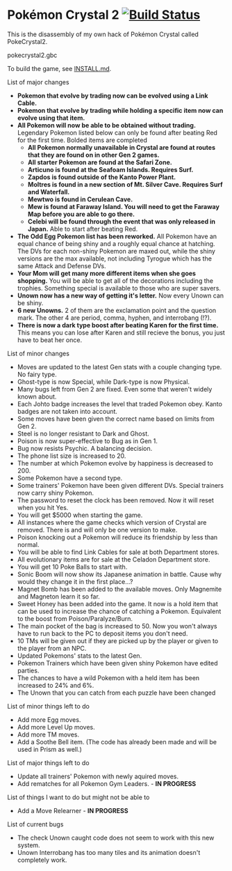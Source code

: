 # Pokémon Crystal 2 [![Build Status][travis-badge]][travis]

This is the disassembly of my own hack of Pokémon Crystal called PokeCrystal2.

pokecrystal2.gbc 

To build the game, see [INSTALL.md](INSTALL.md).

List of major changes
* **Pokemon that evolve by trading now can be evolved using a Link Cable.**
* **Pokemon that evolve by trading while holding a specific item now can evolve using that item.**
* **All Pokemon will now be able to be obtained without trading.** Legendary Pokemon listed below can only be found after beating Red for the first time. Bolded items are completed
  * **All Pokemon normally unavailable in Crystal are found at routes that they are found on in other Gen 2 games.**
  * **All starter Pokemon are found at the Safari Zone.**
  * **Articuno is found at the Seafoam Islands. Requires Surf.**
  * **Zapdos is found outside of the Kanto Power Plant.**
  * **Moltres is found in a new section of Mt. Silver Cave. Requires Surf and Waterfall.**
  * **Mewtwo is found in Cerulean Cave.**
  * **Mew is found at Faraway Island. You will need to get the Faraway Map before you are able to go there.**
  * **Celebi will be found through the event that was only released in Japan.** Able to start after beating Red.
* **The Odd Egg Pokemon list has been reworked.** All Pokemon have an equal chance of being shiny and a roughly equal chance at hatching. The DVs for each non-shiny Pokemon are maxed out, while the shiny versions are the max available, not including Tyrogue which has the same Attack and Defense DVs.
* **Your Mom will get many more different items when she goes shopping.** You will be able to get all of the decorations including the trophies. Something special is available to those who are super savers.
* **Unown now has a new way of getting it's letter.** Now every Unown can be shiny.
* **6 new Unowns.** 2 of them are the exclamation point and the question mark. The other 4 are period, comma, hyphen, and interrobang (!?).
* **There is now a dark type boost after beating Karen for the first time.** This means you can lose after Karen and still recieve the bonus, you just have to beat her once.

List of minor changes
* Moves are updated to the latest Gen stats with a couple changing type. No fairy type.
* Ghost-type is now Special, while Dark-type is now Physical.
* Many bugs left from Gen 2 are fixed. Even some that weren't widely known about.
* Each Johto badge increases the level that traded Pokemon obey. Kanto badges are not taken into account.
* Some moves have been given the correct name based on limits from Gen 2.
* Steel is no longer resistant to Dark and Ghost.
* Poison is now super-effective to Bug as in Gen 1.
* Bug now resists Psychic. A balancing decision.
* The phone list size is increased to 20. 
* The number at which Pokemon evolve by happiness is decreased to 200.
* Some Pokemon have a second type.
* Some trainers' Pokemon have been given different DVs. Special trainers now carry shiny Pokemon.
* The password to reset the clock has been removed. Now it will reset when you hit Yes. 
* You will get $5000 when starting the game.
* All instances where the game checks which version of Crystal are removed. There is and will only be one version to make.
* Poison knocking out a Pokemon will reduce its friendship by less than normal.
* You will be able to find Link Cables for sale at both Department stores.
* All evolutionary items are for sale at the Celadon Department store.
* You will get 10 Poke Balls to start with.
* Sonic Boom will now show its Japanese animation in battle. Cause why would they change it in the first place...?
* Magnet Bomb has been added to the available moves. Only Magnemite and Magneton learn it so far.
* Sweet Honey has been added into the game. It now is a hold item that can be used to increase the chance of catching a Pokemon. Equivalent to the boost from Poison/Paralyze/Burn.
* The main pocket of the bag is increased to 50. Now you won't always have to run back to the PC to deposit items you don't need.
* 10 TMs will be given out if they are picked up by the player or given to the player from an NPC.
* Updated Pokemons' stats to the latest Gen.
* Pokemon Trainers which have been given shiny Pokemon have edited parties.
* The chances to have a wild Pokemon with a held item has been increased to 24% and 6%.
* The Unown that you can catch from each puzzle have been changed

List of minor things left to do
* Add more Egg moves.
* Add more Level Up moves.
* Add more TM moves.
* Add a Soothe Bell item. (The code has already been made and will be used in Prism as well.)

List of major things left to do
* Update all trainers' Pokemon with newly aquired moves.
* Add rematches for all Pokemon Gym Leaders. - **IN PROGRESS**

List of things I want to do but might not be able to
* Add a Move Relearner - **IN PROGRESS**

List of current bugs
* The check Unown caught code does not seem to work with this new system.
* Unown Interrobang has too many tiles and its animation doesn't completely work. 

[travis]: https://travis-ci.org/i0brendan0/pokecrystal2
[travis-badge]: https://travis-ci.org/i0brendan0/pokecrystal2.svg?branch=master
